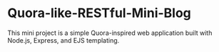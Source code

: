 # Quora-like-RESTful-Mini-Blog
This mini project is a simple Quora-inspired web application built with Node.js, Express, and EJS templating.
